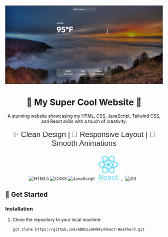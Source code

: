 <p align="center">
  <img src="src/assets/web6.png" alt="Project Screenshot" />
</p>

<h1 align="center">🚀 My Super Cool Website 🚀</h1>

<p align="center">
  A stunning website showcasing my HTML, CSS, JavaScript, Tailwind CSS, and React skills with a touch of creativity.
</p>

<p align="center" style="font-size: 24px; color: #333; margin-top: 20px; font-family: 'Arial', sans-serif;">
  ✨ Clean Design | 📱 Responsive Layout | 💫 Smooth Animations
</p>

<p align="center">
  <img src="https://img.icons8.com/color/80/000000/html-5--v1.png" alt="HTML5" width="80" height="80" />
  <img src="https://img.icons8.com/color/80/000000/css3.png" alt="CSS3" width="80" height="80" />
  <img src="https://img.icons8.com/color/80/000000/javascript--v1.png" alt="JavaScript" width="80" height="80" />
  <a href="https://reactjs.org/" target="_blank" rel="noreferrer">
    <img src="https://raw.githubusercontent.com/devicons/devicon/master/icons/react/react-original-wordmark.svg" alt="React" width="80" height="80" />
  </a>
  <img src="https://www.vectorlogo.zone/logos/git-scm/git-scm-icon.svg" alt="Git" width="80" height="80" style="margin: 0 10px;" />
</p>



## 🚀 Get Started

### Installation

1. Clone the repository to your local machine:

   ```shell
   git clone https://github.com/ABDULLAHRH1/React-Weather3.git
